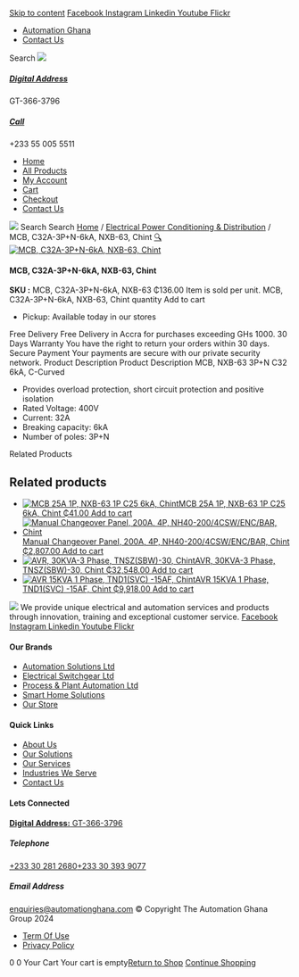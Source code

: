 [Skip to content](https://store.automationghana.com/product/mcb-nxb-63-3pn-c32-6ka-chint/#content)
[ Facebook ](https://www.facebook.com/automationgh/) [ Instagram ](https://www.instagram.com/automationgh/) [ Linkedin ](https://www.linkedin.com/company/the-automation-ghana-limited/) [ Youtube ](https://www.youtube.com/channel/UCurrRDUSm5oIW39VXjn1u0w) [ Flickr ](https://www.flickr.com/photos/181794037@N07/)
  * [ Automation Ghana ](https://automationghana.com)
  * [ Contact Us ](https://store.automationghana.com/contact/)


Search
[ ![](https://store.automationghana.com/wp-content/uploads/2024/04/Website-TAGG-Logo-BLUE.png) ](https://store.automationghana.com/)
[ ](https://maps.app.goo.gl/m4xeaagWCNbLk4jM6)
#####  [ Digital Address ](https://maps.app.goo.gl/m4xeaagWCNbLk4jM6)
GT-366-3796 
[ ](tel:+233550055511)
#####  [ Call ](tel:+233550055511)
+233 55 005 5511 
  * [Home](https://store.automationghana.com/)
  * [All Products](https://store.automationghana.com/shop/)
  * [My Account](https://store.automationghana.com/my-account/)
  * [Cart](https://store.automationghana.com/cart/)
  * [Checkout](https://store.automationghana.com/checkout/)
  * [Contact Us](https://store.automationghana.com/contact/)


[![](https://store.automationghana.com/wp-content/uploads/2024/04/AutomationGhana_logo_white.png)](https://store.automationghana.com)
Search
Search
[Home](https://store.automationghana.com) / [Electrical Power Conditioning & Distribution](https://store.automationghana.com/product-category/electrical-power-distribution/) / MCB, C32A-3P+N-6kA, NXB-63, Chint
[🔍](https://store.automationghana.com/product/mcb-nxb-63-3pn-c32-6ka-chint/)
[![MCB, C32A-3P+N-6kA, NXB-63, Chint](https://store.automationghana.com/wp-content/uploads/2020/04/nxb-63-3n-600x642.jpg)](https://store.automationghana.com/wp-content/uploads/2020/04/nxb-63-3n.jpg)
####  MCB, C32A-3P+N-6kA, NXB-63, Chint 
**SKU :** MCB, C32A-3P+N-6kA, NXB-63 
₵136.00
Item is sold per unit.
MCB, C32A-3P+N-6kA, NXB-63, Chint quantity
Add to cart
  * Pickup: Available today in our stores


Free Delivery 
Free Delivery in Accra for purchases exceeding GHs 1000. 
30 Days Warranty 
You have the right to return your orders within 30 days. 
Secure Payment 
Your payments are secure with our private security network. 
Product Description
Product Description
MCB, NXB-63 3P+N C32 6kA, C-Curved 
  * Provides overload protection, short circuit protection and positive isolation
  * Rated Voltage: 400V
  * Current: 32A
  * Breaking capacity: 6kA
  * Number of poles: 3P+N


Related Products 
## Related products
  * [![MCB 25A 1P, NXB-63 1P C25 6kA, Chint](https://store.automationghana.com/wp-content/uploads/2020/04/NXB-63-C25-1P-300x300.jpg)MCB 25A 1P, NXB-63 1P C25 6kA, Chint ₵41.00 ](https://store.automationghana.com/product/mcb-nxb-63-1p-c25-6ka-chint/)
[Add to cart](https://store.automationghana.com/product/mcb-nxb-63-3pn-c32-6ka-chint/?add-to-cart=1779)
  * [![Manual Changeover Panel, 200A, 4P, NH40-200/4CSW/ENC/BAR, Chint](https://store.automationghana.com/wp-content/uploads/2019/12/AUTOMATIC-TRANSFER-SWITCH-1-300x300.jpg)Manual Changeover Panel, 200A, 4P, NH40-200/4CSW/ENC/BAR, Chint ₵2,807.00 ](https://store.automationghana.com/product/manual-changeover-panel-nh40-200-4csw-enc-bar-chint/)
[Add to cart](https://store.automationghana.com/product/mcb-nxb-63-3pn-c32-6ka-chint/?add-to-cart=1757)
  * [![AVR, 30KVA-3 Phase, TNSZ\(SBW\)-30, Chint](https://store.automationghana.com/wp-content/uploads/2020/04/TNSZSBW-30-300x300.jpg)AVR, 30KVA-3 Phase, TNSZ(SBW)-30, Chint ₵32,548.00 ](https://store.automationghana.com/product/avr-tnszsbw-30-chint/)
[Add to cart](https://store.automationghana.com/product/mcb-nxb-63-3pn-c32-6ka-chint/?add-to-cart=1639)
  * [![AVR 15KVA 1 Phase, TND1\(SVC\) -15AF, Chint](https://store.automationghana.com/wp-content/uploads/2020/04/TND1SVC-10AF.jpg)AVR 15KVA 1 Phase, TND1(SVC) -15AF, Chint ₵9,918.00 ](https://store.automationghana.com/product/avr-tnd1svc-15af-chint/)
[Add to cart](https://store.automationghana.com/product/mcb-nxb-63-3pn-c32-6ka-chint/?add-to-cart=1634)


![](https://store.automationghana.com/wp-content/uploads/2024/04/AutomationGhana_logo_white.png)
We provide unique electrical and automation services and products through innovation, training and exceptional customer service.
[ Facebook ](https://www.facebook.com/automationgh/) [ Instagram ](https://www.instagram.com/automationgh/) [ Linkedin ](https://www.linkedin.com/company/the-automation-ghana-limited/) [ Youtube ](https://www.youtube.com/channel/UCurrRDUSm5oIW39VXjn1u0w) [ Flickr ](https://www.flickr.com/photos/181794037@N07/)
#### Our Brands
  * [ Automation Solutions Ltd ](https://store.automationghana.com/product/mcb-nxb-63-3pn-c32-6ka-chint/)
  * [ Electrical Switchgear Ltd ](https://store.automationghana.com/product/mcb-nxb-63-3pn-c32-6ka-chint/)
  * [ Process & Plant Automation Ltd ](https://store.automationghana.com/product/mcb-nxb-63-3pn-c32-6ka-chint/)
  * [ Smart Home Solutions ](https://store.automationghana.com/product/mcb-nxb-63-3pn-c32-6ka-chint/)
  * [ Our Store ](https://store.automationghana.com/product/mcb-nxb-63-3pn-c32-6ka-chint/)


#### Quick Links
  * [ About Us ](https://store.automationghana.com/product/mcb-nxb-63-3pn-c32-6ka-chint/)
  * [ Our Solutions ](https://store.automationghana.com/product/mcb-nxb-63-3pn-c32-6ka-chint/)
  * [ Our Services ](https://store.automationghana.com/product/mcb-nxb-63-3pn-c32-6ka-chint/)
  * [ Industries We Serve ](https://store.automationghana.com/product/mcb-nxb-63-3pn-c32-6ka-chint/)
  * [ Contact Us ](https://store.automationghana.com/product/mcb-nxb-63-3pn-c32-6ka-chint/)


#### Lets Connected
[**Digital Address:** GT-366-3796](https://maps.app.goo.gl/m4xeaagWCNbLk4jM6)
#####  Telephone 
[ +233 30 281 2680](tel:+233302812680)[+233 30 393 9077](https://store.automationghana.com/product/mcb-nxb-63-3pn-c32-6ka-chint/+233303939077)
#####  Email Address 
enquiries@automationghana.com 
© Copyright The Automation Ghana Group 2024
  * [ Term Of Use ](https://store.automationghana.com/product/mcb-nxb-63-3pn-c32-6ka-chint/)
  * [ Privacy Policy ](https://store.automationghana.com/product/mcb-nxb-63-3pn-c32-6ka-chint/)


0
0
Your Cart
Your cart is empty[Return to Shop](https://store.automationghana.com/shop/)
[Continue Shopping](https://store.automationghana.com/product/mcb-nxb-63-3pn-c32-6ka-chint/)
